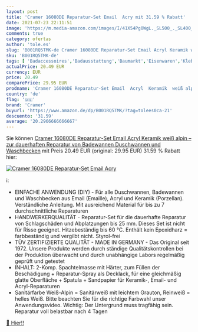 ```yaml
---
layout: post
title: 'Cramer 16080DE Reparatur-Set Email  Acry mit 31.59 % Rabatt'
date: 2021-07-23 22:11:51
image: 'https://m.media-amazon.com/images/I/41X54Pg0WgL._SL500_._SL400_.jpg'
comments: true
category: ofertas
author: 'tole.es'
slug: 'B001RQ5TMK-de Cramer 16080DE Reparatur-Set Email Acryl Keramik weiß...'
sku: 'B001RQ5TMK-de'
tags: [ 'Badaccessoires','Badausstattung','Baumarkt','Eisenwaren','Klebemittel & Dichtstoffe','Küche, Haushalt & Wohnen','cramer', ]
actualPrice: 20.49 EUR
currency: EUR
price: 20.49
comparePrice: 29.95 EUR
prodname: 'Cramer 16080DE Reparatur-Set Email  Acryl  Keramik  weiß alpin – zur dauerhaften Reparatur von Badewannen  Duschwannen und Waschbecken'
country: 'de'
flag: '🇩🇪'
brand: 'Cramer'
buyurl: 'https://www.amazon.de/dp/B001RQ5TMK/?tag=tolees0ca-21'
descuento: '31.59'
average: '20.2966666666667'
---
```


Sie können [Cramer 16080DE Reparatur-Set Email  Acryl  Keramik  weiß alpin – zur dauerhaften Reparatur von Badewannen  Duschwannen und Waschbecken](https://www.amazon.de/dp/B001RQ5TMK/?tag=tolees0ca-21) mit Preis 20.49 EUR (original: 29.95 EUR) 31.59 % Rabatt hier:

[![Cramer 16080DE Reparatur-Set Email  Acry](https://m.media-amazon.com/images/I/41X54Pg0WgL._SL500_._SL400_.jpg)](https://www.amazon.de/dp/B001RQ5TMK/?tag=tolees0ca-21)

ℹ️:

- EINFACHE ANWENDUNG (DIY) - Für alle Duschwannen, Badewannen und Waschbecken aus Email (Emaille), Acryl und Keramik (Porzellan). Verständliche Anleitung. Mit ausreichend Material für bis zu 7 durchschnittliche Reparaturen
- HANDWERKERQUALITÄT - Reparatur-Set für die dauerhafte Reparatur von Schlagschäden und Abplatzungen bis 25 mm. Dieses Set ist nicht für Risse geeignet. Hitzebeständig bis 60 °C. Enthält kein Epoxidharz = farbbeständig und vergilbt nicht. Styrol-frei
- TÜV ZERTIFIZIERTE QUALITÄT - MADE IN GERMANY - Das Original seit 1972. Unsere Produkte werden durch ständige Qualitätskontrollen bei der Produktion überwacht und durch unabhängige Labors regelmäßig geprüft und getestet
- INHALT: 2-Komp. Spachtelmasse mit Härter, zum Füllen der Beschädigung + Reparatur-Spray als Decklack, für eine gleichmäßig glatte Oberfläche + Spatula + Sandpapier für Keramik-, Email- und Acryl-Reparaturen
- Sanitärfarbe Weiß-Alpin = Sanitärweiß mit leichtem Grauton, Reinweiß = helles Weiß. Bitte beachten Sie für die richtige Farbwahl unser Anwendungsvideo. Wichtig: Der Untergrund muss tragfähig sein. Reparatur voll belastbar nach 4 Tagen

[🛒 Hier!!](https://www.amazon.de/dp/B001RQ5TMK/?tag=tolees0ca-21)

